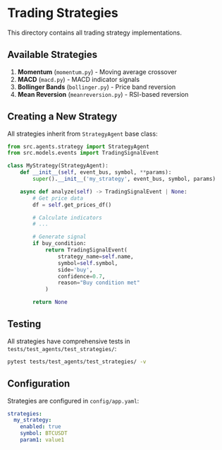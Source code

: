 # Trading Strategies

This directory contains all trading strategy implementations.

## Available Strategies

1. **Momentum** (`momentum.py`) - Moving average crossover
2. **MACD** (`macd.py`) - MACD indicator signals
3. **Bollinger Bands** (`bollinger.py`) - Price band reversion
4. **Mean Reversion** (`meanreversion.py`) - RSI-based reversion

## Creating a New Strategy

All strategies inherit from `StrategyAgent` base class:

```python
from src.agents.strategy import StrategyAgent
from src.models.events import TradingSignalEvent

class MyStrategy(StrategyAgent):
    def __init__(self, event_bus, symbol, **params):
        super().__init__('my_strategy', event_bus, symbol, params)

    async def analyze(self) -> TradingSignalEvent | None:
        # Get price data
        df = self.get_prices_df()

        # Calculate indicators
        # ...

        # Generate signal
        if buy_condition:
            return TradingSignalEvent(
                strategy_name=self.name,
                symbol=self.symbol,
                side='buy',
                confidence=0.7,
                reason="Buy condition met"
            )

        return None
```

## Testing

All strategies have comprehensive tests in `tests/test_agents/test_strategies/`:

```bash
pytest tests/test_agents/test_strategies/ -v
```

## Configuration

Strategies are configured in `config/app.yaml`:

```yaml
strategies:
  my_strategy:
    enabled: true
    symbol: BTCUSDT
    param1: value1
```
